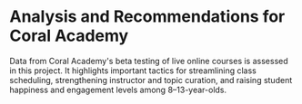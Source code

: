 # Analysis and Recommendations for Coral Academy
Data from Coral Academy's beta testing of live online courses is assessed in this project. It highlights important tactics for streamlining class scheduling, strengthening instructor and topic curation, and raising student happiness and engagement levels among 8–13-year-olds.
